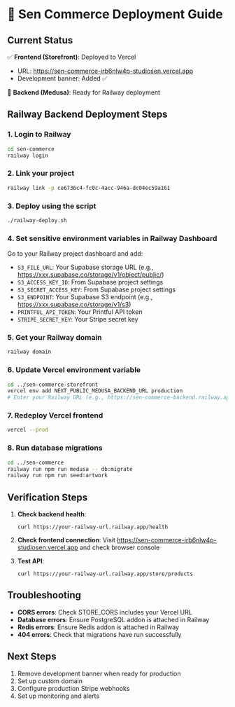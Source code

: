 # 🚀 Sen Commerce Deployment Guide

## Current Status

✅ **Frontend (Storefront)**: Deployed to Vercel  
- URL: https://sen-commerce-irb6nlw4p-studiosen.vercel.app
- Development banner: Added ✅

🔧 **Backend (Medusa)**: Ready for Railway deployment

## Railway Backend Deployment Steps

### 1. Login to Railway
```bash
cd sen-commerce
railway login
```

### 2. Link your project
```bash
railway link -p ce6736c4-fc0c-4acc-946a-dc04ec59a161
```

### 3. Deploy using the script
```bash
./railway-deploy.sh
```

### 4. Set sensitive environment variables in Railway Dashboard
Go to your Railway project dashboard and add:
- `S3_FILE_URL`: Your Supabase storage URL (e.g., https://xxx.supabase.co/storage/v1/object/public/)
- `S3_ACCESS_KEY_ID`: From Supabase project settings
- `S3_SECRET_ACCESS_KEY`: From Supabase project settings  
- `S3_ENDPOINT`: Your Supabase S3 endpoint (e.g., https://xxx.supabase.co/storage/v1/s3)
- `PRINTFUL_API_TOKEN`: Your Printful API token
- `STRIPE_SECRET_KEY`: Your Stripe secret key

### 5. Get your Railway domain
```bash
railway domain
```

### 6. Update Vercel environment variable
```bash
cd ../sen-commerce-storefront
vercel env add NEXT_PUBLIC_MEDUSA_BACKEND_URL production
# Enter your Railway URL (e.g., https://sen-commerce-backend.railway.app)
```

### 7. Redeploy Vercel frontend
```bash
vercel --prod
```

### 8. Run database migrations
```bash
cd ../sen-commerce
railway run npm run medusa -- db:migrate
railway run npm run seed:artwork
```

## Verification Steps

1. **Check backend health**: 
   ```
   curl https://your-railway-url.railway.app/health
   ```

2. **Check frontend connection**:
   Visit https://sen-commerce-irb6nlw4p-studiosen.vercel.app and check browser console

3. **Test API**:
   ```
   curl https://your-railway-url.railway.app/store/products
   ```

## Troubleshooting

- **CORS errors**: Check STORE_CORS includes your Vercel URL
- **Database errors**: Ensure PostgreSQL addon is attached in Railway
- **Redis errors**: Ensure Redis addon is attached in Railway
- **404 errors**: Check that migrations have run successfully

## Next Steps

1. Remove development banner when ready for production
2. Set up custom domain
3. Configure production Stripe webhooks
4. Set up monitoring and alerts